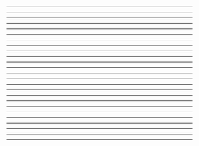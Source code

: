 -----------------------------------------------------------------------------------------------------------------------------------------------------------------------------------
-----------------------------------------------------------------------------------------------------------------------------------------------------------------------------------
-----------------------------------------------------------------------------------------------------------------------------------------------------------------------------------
-----------------------------------------------------------------------------------------------------------------------------------------------------------------------------------
-----------------------------------------------------------------------------------------------------------------------------------------------------------------------------------
-----------------------------------------------------------------------------------------------------------------------------------------------------------------------------------
-----------------------------------------------------------------------------------------------------------------------------------------------------------------------------------
-----------------------------------------------------------------------------------------------------------------------------------------------------------------------------------
-----------------------------------------------------------------------------------------------------------------------------------------------------------------------------------
-----------------------------------------------------------------------------------------------------------------------------------------------------------------------------------
-----------------------------------------------------------------------------------------------------------------------------------------------------------------------------------
-----------------------------------------------------------------------------------------------------------------------------------------------------------------------------------
-----------------------------------------------------------------------------------------------------------------------------------------------------------------------------------
-----------------------------------------------------------------------------------------------------------------------------------------------------------------------------------
-----------------------------------------------------------------------------------------------------------------------------------------------------------------------------------
-----------------------------------------------------------------------------------------------------------------------------------------------------------------------------------
-----------------------------------------------------------------------------------------------------------------------------------------------------------------------------------
-----------------------------------------------------------------------------------------------------------------------------------------------------------------------------------
-----------------------------------------------------------------------------------------------------------------------------------------------------------------------------------
-----------------------------------------------------------------------------------------------------------------------------------------------------------------------------------
-----------------------------------------------------------------------------------------------------------------------------------------------------------------------------------
-----------------------------------------------------------------------------------------------------------------------------------------------------------------------------------
-----------------------------------------------------------------------------------------------------------------------------------------------------------------------------------
-----------------------------------------------------------------------------------------------------------------------------------------------------------------------------------
-----------------------------------------------------------------------------------------------------------------------------------------------------------------------------------
